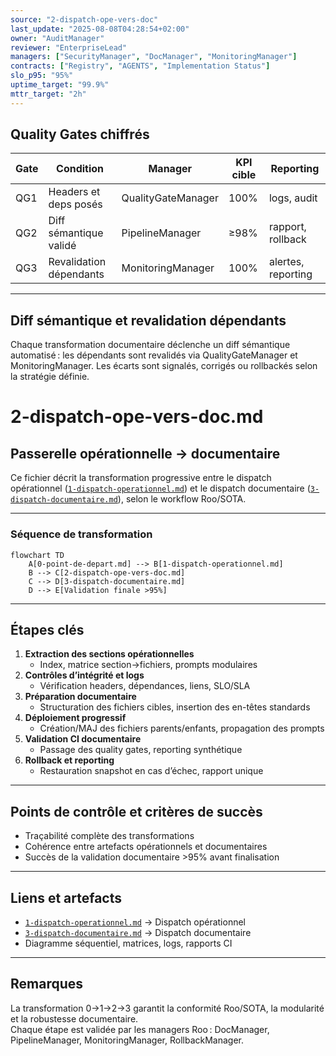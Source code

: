 ```yaml
---
source: "2-dispatch-ope-vers-doc"
last_update: "2025-08-08T04:28:54+02:00"
owner: "AuditManager"
reviewer: "EnterpriseLead"
managers: ["SecurityManager", "DocManager", "MonitoringManager"]
contracts: ["Registry", "AGENTS", "Implementation Status"]
slo_p95: "95%"
uptime_target: "99.9%"
mttr_target: "2h"
---
```


## Quality Gates chiffrés

| Gate | Condition | Manager | KPI cible | Reporting |
|------|-----------|---------|-----------|-----------|
| QG1  | Headers et deps posés | QualityGateManager | 100% | logs, audit |
| QG2  | Diff sémantique validé | PipelineManager | ≥98% | rapport, rollback |
| QG3  | Revalidation dépendants | MonitoringManager | 100% | alertes, reporting |

---

## Diff sémantique et revalidation dépendants

Chaque transformation documentaire déclenche un diff sémantique automatisé : les dépendants sont revalidés via QualityGateManager et MonitoringManager. Les écarts sont signalés, corrigés ou rollbackés selon la stratégie définie.
# 2-dispatch-ope-vers-doc.md

## Passerelle opérationnelle → documentaire

Ce fichier décrit la transformation progressive entre le dispatch opérationnel ([`1-dispatch-operationnel.md`](1-dispatch-operationnel.md:1)) et le dispatch documentaire ([`3-dispatch-documentaire.md`](3-dispatch-documentaire.md:1)), selon le workflow Roo/SOTA.

---

### Séquence de transformation

```mermaid
flowchart TD
    A[0-point-de-depart.md] --> B[1-dispatch-operationnel.md]
    B --> C[2-dispatch-ope-vers-doc.md]
    C --> D[3-dispatch-documentaire.md]
    D --> E[Validation finale >95%]
```

---

## Étapes clés

1. **Extraction des sections opérationnelles**  
   - Index, matrice section→fichiers, prompts modulaires
2. **Contrôles d’intégrité et logs**  
   - Vérification headers, dépendances, liens, SLO/SLA
3. **Préparation documentaire**  
   - Structuration des fichiers cibles, insertion des en-têtes standards
4. **Déploiement progressif**  
   - Création/MAJ des fichiers parents/enfants, propagation des prompts
5. **Validation CI documentaire**  
   - Passage des quality gates, reporting synthétique
6. **Rollback et reporting**  
   - Restauration snapshot en cas d’échec, rapport unique

---

## Points de contrôle et critères de succès

- Traçabilité complète des transformations
- Cohérence entre artefacts opérationnels et documentaires
- Succès de la validation documentaire >95% avant finalisation

---

## Liens et artefacts

- [`1-dispatch-operationnel.md`](1-dispatch-operationnel.md:1) → Dispatch opérationnel
- [`3-dispatch-documentaire.md`](3-dispatch-documentaire.md:1) → Dispatch documentaire
- Diagramme séquentiel, matrices, logs, rapports CI

---

## Remarques

La transformation 0→1→2→3 garantit la conformité Roo/SOTA, la modularité et la robustesse documentaire.  
Chaque étape est validée par les managers Roo : DocManager, PipelineManager, MonitoringManager, RollbackManager.
